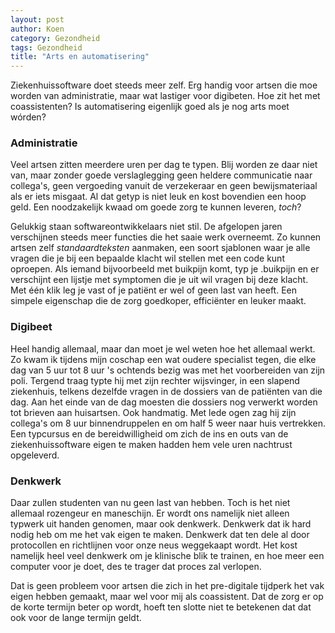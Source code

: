```yaml
---
layout: post
author: Koen
category: Gezondheid
tags: Gezondheid
title: "Arts en automatisering"
---
```


Ziekenhuissoftware doet steeds meer zelf. Erg handig voor artsen die moe worden van administratie, maar wat lastiger voor digibeten. Hoe zit het met coassistenten? Is automatisering eigenlijk goed als je nog arts moet wórden?

### Administratie
Veel artsen zitten meerdere uren per dag te typen. Blij worden ze daar niet van, maar zonder goede verslaglegging geen heldere communicatie naar collega's, geen vergoeding vanuit de verzekeraar en geen bewijsmateriaal als er iets misgaat. Al dat getyp is niet leuk en kost bovendien een hoop geld. Een noodzakelijk kwaad om goede zorg te kunnen leveren, <i>toch</i>?

Gelukkig staan softwareontwikkelaars niet stil. De afgelopen jaren verschijnen steeds meer functies die het saaie werk overneemt.
Zo kunnen artsen zelf <i>standaardteksten</i> aanmaken, een soort sjablonen waar je alle vragen die je bij een bepaalde klacht wil stellen met een code kunt oproepen. Als iemand bijvoorbeeld met buikpijn komt, typ je .buikpijn en er verschijnt een lijstje met symptomen die je uit wil vragen bij deze klacht. Met één klik leg je vast of je patiënt er wel of geen last van heeft. Een simpele eigenschap die de zorg goedkoper, efficiënter en leuker maakt.

### Digibeet
Heel handig allemaal, maar dan moet je wel weten hoe het allemaal werkt. Zo kwam ik tijdens mijn coschap een wat oudere specialist tegen, die elke dag van 5 uur tot 8 uur 's ochtends bezig was met het voorbereiden van zijn poli. Tergend traag typte hij met zijn rechter wijsvinger, in een slapend ziekenhuis, telkens dezelfde vragen in de dossiers van de patiënten van die dag. Aan het einde van de dag moesten die dossiers nog verwerkt worden tot brieven aan huisartsen. Ook handmatig. Met lede ogen zag hij zijn collega's om 8 uur binnendruppelen en om half 5 weer naar huis vertrekken. Een typcursus en de bereidwilligheid om zich de ins en outs van de ziekenhuissoftware eigen te maken hadden hem vele uren nachtrust opgeleverd.

### Denkwerk
Daar zullen studenten van nu geen last van hebben. Toch is het niet allemaal rozengeur en maneschijn. Er wordt ons namelijk niet alleen typwerk uit handen genomen, maar ook denkwerk. Denkwerk dat ik hard nodig heb om me het vak eigen te maken. Denkwerk dat ten dele al door protocollen en richtlijnen voor onze neus weggekaapt wordt. Het kost namelijk heel veel denkwerk om je klinische blik te trainen, en hoe meer een computer voor je doet, des te trager dat proces zal verlopen. 

Dat is geen probleem voor artsen die zich in het pre-digitale tijdperk het vak eigen hebben gemaakt, maar wel voor mij als coassistent. Dat de zorg er op de korte termijn beter op wordt, hoeft ten slotte niet te betekenen dat dat ook voor de lange termijn geldt. 
 